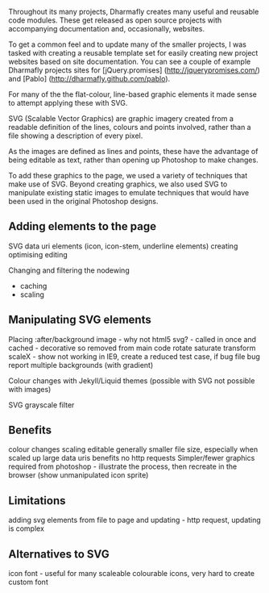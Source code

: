 Throughout its many projects, Dharmafly creates many useful and reusable code modules. These get released as open source projects with accompanying documentation and, occasionally, websites.

To get a common feel and to update many of the smaller projects, I was tasked with creating a reusable template set for easily creating new project websites based on site documentation. You can see a couple of example Dharmafly projects sites for [jQuery.promises] (http://jquerypromises.com/) and [Pablo] (http://dharmafly.github.com/pablo).

For many of the the flat-colour, line-based  graphic elements it made sense to attempt applying these with SVG.

SVG (Scalable Vector Graphics) are graphic imagery created from a readable definition of the lines, colours and points involved, rather than a file showing a description of every pixel. 

As the images are defined as lines and points, these have the advantage of being editable as text, rather than opening up Photoshop to make changes. 

To add these graphics to the page, we used a variety of techniques that make use of SVG. Beyond creating graphics, we also used SVG to manipulate existing static images to emulate techniques that would have been used in the original Photoshop designs.

Adding elements to the page
----------------------------

SVG data uri elements (icon, icon-stem, underline elements)
  creating
  optimising
  editing

Changing and filtering the nodewing
 - caching
 - scaling
 
Manipulating SVG elements
--------------------------
 
Placing
  :after/background image - why not html5 svg? - called in once and cached - decorative so removed from main code
  rotate
  saturate
  transform scaleX - show not working in IE9, create a reduced test case, if bug file bug report
  multiple backgrounds (with gradient)
  
Colour changes with Jekyll/Liquid themes (possible with SVG not possible with images)

SVG grayscale filter

Benefits
---------

colour changes
scaling
editable
generally smaller file size, especially when scaled up large
data uris benefits
no http requests
Simpler/fewer graphics required from photoshop - illustrate the process, then recreate in the browser (show unmanipulated icon sprite)

Limitations
-------------

adding svg elements from file to page and updating  - http request, updating is complex

Alternatives to SVG 
--------------------

icon font - useful for many scaleable colourable icons, very hard to create custom font